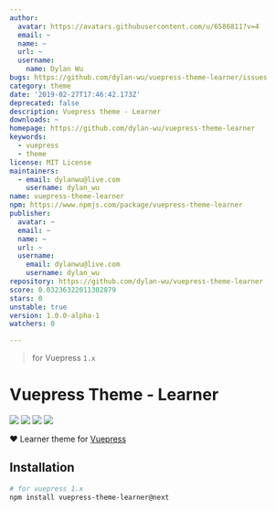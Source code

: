 ```yaml
---
author:
  avatar: https://avatars.githubusercontent.com/u/6586811?v=4
  email: ~
  name: ~
  url: ~
  username:
    name: Dylan Wu
bugs: https://github.com/dylan-wu/vuepress-theme-learner/issues
category: theme
date: '2019-02-27T17:46:42.173Z'
deprecated: false
description: Vuepress theme - Learner
downloads: ~
homepage: https://github.com/dylan-wu/vuepress-theme-learner
keywords:
  - vuepress
  - theme
license: MIT License
maintainers:
  - email: dylanwu@live.com
    username: dylan_wu
name: vuepress-theme-learner
npm: https://www.npmjs.com/package/vuepress-theme-learner
publisher:
  avatar: ~
  email: ~
  name: ~
  url: ~
  username:
    email: dylanwu@live.com
    username: dylan_wu
repository: https://github.com/dylan-wu/vuepress-theme-learner
score: 0.03236322011302879
stars: 0
unstable: true
version: 1.0.0-alpha-1
watchers: 0

---
```


> for Vuepress `1.x`

# Vuepress Theme - Learner

[![](https://img.shields.io/circleci/project/github/dylan-wu/vuepress-theme-learner/master.svg?style=flat)](https://circleci.com/gh/meteorlxy/vuepress-theme-learner)
[![](https://img.shields.io/npm/v/vuepress-theme-learner/latest.svg?style=flat)](https://www.npmjs.com/package/vuepress-theme-learner)
[![](https://img.shields.io/npm/v/vuepress-theme-learner/next.svg?style=flat)](https://www.npmjs.com/package/vuepress-theme-learner)
[![](https://img.shields.io/github/license/dylan-wu/vuepress-theme-learner.svg?style=flat)](./LICENSE)

:heart: Learner theme for [Vuepress](https://vuepress.vuejs.org)

## Installation

```sh
# for vuepress 1.x
npm install vuepress-theme-learner@next
```
